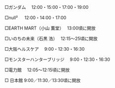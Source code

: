 
□ガンダム　
12:00・15:00・17:00・19:00

□null² 　
12:00・14:00・17:00

□EARTH MART（小山 薫堂）　
13:00頃に開放

□いのちの未来（石黒 浩）　
12:15〜25頃に開放

□大阪ヘルスケア　
9:00・12:30・16:30

□モンスターハンターブリッジ　
9:00・12:30・16:30

□電力館　
12:05〜12:15頃に開放

□ 日本館
9:00／11:30／13:30頃に開放

